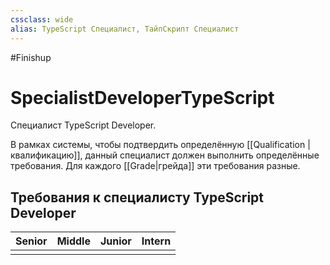 ```yaml
---
cssclass: wide
alias: TypeScript Специалист, ТайпСкрипт Специалист
---
```


#Finishup 

# SpecialistDeveloperTypeScript

Специалист TypeScript Developer. 

В рамках системы, чтобы подтвердить определённую [[Qualification | квалификацию]], данный специалист должен выполнить определённые требования. Для каждого [[Grade|грейда]] эти требования разные. 

## Требования к специалисту TypeScript Developer

| Senior | Middle | Junior | Intern |
| ------ | ------ | ------ | ------ |
|        |        |        |        |
